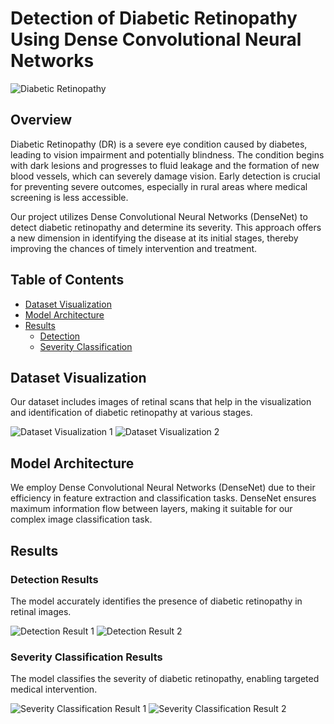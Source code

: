# Detection of Diabetic Retinopathy Using Dense Convolutional Neural Networks

![Diabetic Retinopathy](https://github.com/Akshil399/Detection-of-Diabetic-Retinopathy-Using-Dense-Convolution-Neural-Networks/assets/154296041/96971e14-c013-4854-a8fc-caa24b9695aa)

## Overview
Diabetic Retinopathy (DR) is a severe eye condition caused by diabetes, leading to vision impairment and potentially blindness. The condition begins with dark lesions and progresses to fluid leakage and the formation of new blood vessels, which can severely damage vision. Early detection is crucial for preventing severe outcomes, especially in rural areas where medical screening is less accessible.

Our project utilizes Dense Convolutional Neural Networks (DenseNet) to detect diabetic retinopathy and determine its severity. This approach offers a new dimension in identifying the disease at its initial stages, thereby improving the chances of timely intervention and treatment.

## Table of Contents
- [Dataset Visualization](#dataset-visualization)
- [Model Architecture](#model-architecture)
- [Results](#results)
  - [Detection](#detection-results)
  - [Severity Classification](#severity-classification-results)


## Dataset Visualization
Our dataset includes images of retinal scans that help in the visualization and identification of diabetic retinopathy at various stages.

![Dataset Visualization 1](https://github.com/Akshil399/Detection-of-Diabetic-Retinopathy-Using-Dense-Convolution-Neural-Networks/assets/154296041/96971e14-c013-4854-a8fc-caa24b9695aa)
![Dataset Visualization 2](https://github.com/Akshil399/Detection-of-Diabetic-Retinopathy-Using-Dense-Convolution-Neural-Networks/assets/154296041/1af6da7b-b38d-4fb3-8b13-d01b45e25d80)

## Model Architecture
We employ Dense Convolutional Neural Networks (DenseNet) due to their efficiency in feature extraction and classification tasks. DenseNet ensures maximum information flow between layers, making it suitable for our complex image classification task.

## Results

### Detection Results
The model accurately identifies the presence of diabetic retinopathy in retinal images.

![Detection Result 1](https://github.com/Akshil399/Detection-of-Diabetic-Retinopathy-Using-Dense-Convolution-Neural-Networks/assets/154296041/65828f1c-a6ca-4744-b57b-a75526aec59b)
![Detection Result 2](https://github.com/Akshil399/Detection-of-Diabetic-Retinopathy-Using-Dense-Convolution-Neural-Networks/assets/154296041/6f59af0c-43d6-4226-8a6a-5f70a155da24)

### Severity Classification Results
The model classifies the severity of diabetic retinopathy, enabling targeted medical intervention.

![Severity Classification Result 1](https://github.com/Akshil399/Detection-of-Diabetic-Retinopathy-Using-Dense-Convolution-Neural-Networks/assets/154296041/d22fb6d2-01bb-41ee-baeb-1578a60495f8)
![Severity Classification Result 2](https://github.com/Akshil399/Detection-of-Diabetic-Retinopathy-Using-Dense-Convolution-Neural-Networks/assets/154296041/026c411a-b1b4-4d50-8100-3a8953900916)

